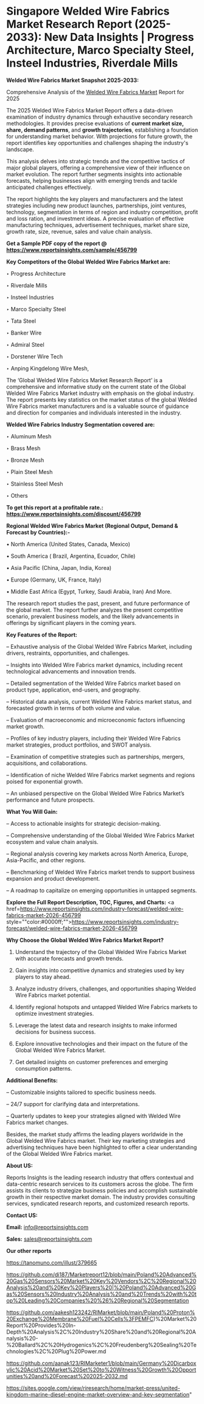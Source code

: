 # Singapore Welded Wire Fabrics Market Research Report (2025-2033): New Data Insights | Progress Architecture, Marco Specialty Steel, Insteel Industries, Riverdale Mills

<strong>Welded Wire Fabrics Market Snapshot 2025-2033:</strong>

Comprehensive Analysis of the <a href=https://www.reportsinsights.com/sample/456799>Welded Wire Fabrics Market</a> Report for 2025

The 2025 Welded Wire Fabrics Market Report offers a data-driven examination of industry dynamics through exhaustive secondary research methodologies. It provides precise evaluations of <strong>current market size, share, demand patterns</strong>, and <strong>growth trajectories</strong>, establishing a foundation for understanding market behavior. With projections for future growth, the report identifies key opportunities and challenges shaping the industry's landscape.

This analysis delves into strategic trends and the competitive tactics of major global players, offering a comprehensive view of their influence on market evolution. The report further segments insights into actionable forecasts, helping businesses align with emerging trends and tackle anticipated challenges effectively.

The report highlights the key players and manufacturers and the latest strategies including new product launches, partnerships, joint ventures, technology, segmentation in terms of region and industry competition, profit and loss ration, and investment ideas. A precise evaluation of effective manufacturing techniques, advertisement techniques, market share size, growth rate, size, revenue, sales and value chain analysis.

<strong>Get a Sample PDF copy of the report @ <a href=https://www.reportsinsights.com/sample/456799 style=color:#0000ff;>https://www.reportsinsights.com/sample/456799</a></strong>

<strong>Key Competitors of the Global Welded Wire Fabrics Market are:</strong>

‣ Progress Architecture

‣ Riverdale Mills

‣ Insteel Industries

‣ Marco Specialty Steel

‣ Tata Steel

‣ Banker Wire

‣ Admiral Steel 

‣ Dorstener Wire Tech

‣ Anping Kingdelong Wire Mesh,

The ‘Global Welded Wire Fabrics Market Research Report’ is a comprehensive and informative study on the current state of the Global Welded Wire Fabrics Market industry with emphasis on the global industry. The report presents key statistics on the market status of the global Welded Wire Fabrics market manufacturers and is a valuable source of guidance and direction for companies and individuals interested in the industry.

<strong>Welded Wire Fabrics Industry Segmentation covered are:</strong>

‣ Aluminum Mesh

‣ Brass Mesh

‣ Bronze Mesh

‣ Plain Steel Mesh

‣ Stainless Steel Mesh

‣ Others

<strong>To get this report at a profitable rate.: <a href=https://www.reportsinsights.com/discount/456799 style=color:#0000ff;>https://www.reportsinsights.com/discount/456799</a></strong>

<strong>Regional Welded Wire Fabrics Market (Regional Output, Demand &amp; Forecast by Countries):-</strong>

• North America (United States, Canada, Mexico)

• South America ( Brazil, Argentina, Ecuador, Chile)

• Asia Pacific (China, Japan, India, Korea)

• Europe (Germany, UK, France, Italy)

• Middle East Africa (Egypt, Turkey, Saudi Arabia, Iran) And More.

The research report studies the past, present, and future performance of the global market. The report further analyzes the present competitive scenario, prevalent business models, and the likely advancements in offerings by significant players in the coming years.

<strong>Key Features of the Report:</strong>

– Exhaustive analysis of the Global Welded Wire Fabrics Market, including drivers, restraints, opportunities, and challenges.

– Insights into Welded Wire Fabrics market dynamics, including recent technological advancements and innovation trends.

– Detailed segmentation of the Welded Wire Fabrics market based on product type, application, end-users, and geography.

– Historical data analysis, current Welded Wire Fabrics market status, and forecasted growth in terms of both volume and value.

– Evaluation of macroeconomic and microeconomic factors influencing market growth.

– Profiles of key industry players, including their Welded Wire Fabrics market strategies, product portfolios, and SWOT analysis.

– Examination of competitive strategies such as partnerships, mergers, acquisitions, and collaborations.

– Identification of niche Welded Wire Fabrics market segments and regions poised for exponential growth.

– An unbiased perspective on the Global Welded Wire Fabrics Market’s performance and future prospects.

<strong>What You Will Gain:</strong>

– Access to actionable insights for strategic decision-making.

– Comprehensive understanding of the Global Welded Wire Fabrics Market ecosystem and value chain analysis.

– Regional analysis covering key markets across North America, Europe, Asia-Pacific, and other regions.

– Benchmarking of Welded Wire Fabrics market trends to support business expansion and product development.

– A roadmap to capitalize on emerging opportunities in untapped segments.

<strong>Explore the Full Report Description, TOC, Figures, and Charts:</strong>
<a href=https://www.reportsinsights.com/industry-forecast/welded-wire-fabrics-market-2026-456799 style=""color:#0000ff;"">https://www.reportsinsights.com/industry-forecast/welded-wire-fabrics-market-2026-456799</a>

<strong>Why Choose the Global Welded Wire Fabrics Market Report?</strong>

1. Understand the trajectory of the Global Welded Wire Fabrics Market with accurate forecasts and growth trends.

2. Gain insights into competitive dynamics and strategies used by key players to stay ahead.

3. Analyze industry drivers, challenges, and opportunities shaping Welded Wire Fabrics market potential.

4. Identify regional hotspots and untapped Welded Wire Fabrics markets to optimize investment strategies.

5. Leverage the latest data and research insights to make informed decisions for business success.

6. Explore innovative technologies and their impact on the future of the Global Welded Wire Fabrics Market.

7. Get detailed insights on customer preferences and emerging consumption patterns.

<strong>Additional Benefits:</strong>

– Customizable insights tailored to specific business needs.

– 24/7 support for clarifying data and interpretations.

– Quarterly updates to keep your strategies aligned with Welded Wire Fabrics market changes.

Besides, the market study affirms the leading players worldwide in the Global Welded Wire Fabrics market. Their key marketing strategies and advertising techniques have been highlighted to offer a clear understanding of the Global Welded Wire Fabrics market.

<strong><strong>About US</strong>:</strong>

Reports Insights is the leading research industry that offers contextual and data-centric research services to its customers across the globe. The firm assists its clients to strategize business policies and accomplish sustainable growth in their respective market domain. The industry provides consulting services, syndicated research reports, and customized research reports.

<strong>Contact US:</strong>

<p class=><b>Email:</b> <a href=mailto:info@reportsinsights.com>info@reportsinsights.com</a></p>
<p class=><b>Sales:</b> <a href=mailto:sales@reportsinsights.com>sales@reportsinsights.com</a></p>

<strong>Our other reports</strong>

<a href=https://tanomuno.com/illust/379665>https://tanomuno.com/illust/379665</a>

<a href=https://github.com/di187/Marketreport12/blob/main/Poland%20Advanced%20Gas%20Sensors%20Market%20Key%20Vendors%2C%20Regional%20Analysis%20and%20Key%20Players%20|%20Poland%20Advanced%20Gas%20Sensors%20Industry%20Analysis%20and%20Trends%20with%20top%20Leading%20Companies%20%26%20Regional%20Segmentation>https://github.com/di187/Marketreport12/blob/main/Poland%20Advanced%20Gas%20Sensors%20Market%20Key%20Vendors%2C%20Regional%20Analysis%20and%20Key%20Players%20|%20Poland%20Advanced%20Gas%20Sensors%20Industry%20Analysis%20and%20Trends%20with%20top%20Leading%20Companies%20%26%20Regional%20Segmentation</a>

<a href=https://github.com/aakesh123242/RIMarket/blob/main/Poland%20Proton%20Exchange%20Membrane%20Fuel%20Cells%3FPEMFC)%20Market%20Report%20Provides%20In-Depth%20Analysis%2C%20Industry%20Share%20and%20Regional%20Analysis%20-%20Ballard%2C%20Hydrogenics%2C%20Freudenberg%20Sealing%20Technologies%2C%20Plug%20Power.md>https://github.com/aakesh123242/RIMarket/blob/main/Poland%20Proton%20Exchange%20Membrane%20Fuel%20Cells%3FPEMFC)%20Market%20Report%20Provides%20In-Depth%20Analysis%2C%20Industry%20Share%20and%20Regional%20Analysis%20-%20Ballard%2C%20Hydrogenics%2C%20Freudenberg%20Sealing%20Technologies%2C%20Plug%20Power.md</a>

<a href=https://github.com/aanak123/RIMarketer1/blob/main/Germany%20Dicarboxylic%20Acid%20Market%20Set%20to%20Witness%20Growth%20Opportunities%20and%20Forecast%202025-2032.md>https://github.com/aanak123/RIMarketer1/blob/main/Germany%20Dicarboxylic%20Acid%20Market%20Set%20to%20Witness%20Growth%20Opportunities%20and%20Forecast%202025-2032.md</a>

<a href=https://sites.google.com/view/riresearch/home/market-press/united-kingdom-marine-diesel-engine-market-overview-and-key-segmentation>https://sites.google.com/view/riresearch/home/market-press/united-kingdom-marine-diesel-engine-market-overview-and-key-segmentation</a>"
